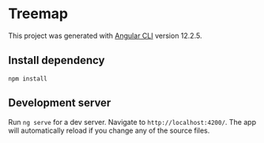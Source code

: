 # Treemap

This project was generated with [Angular CLI](https://github.com/angular/angular-cli) version 12.2.5.

## Install dependency

```
npm install
```

## Development server

Run `ng serve` for a dev server. Navigate to `http://localhost:4200/`. The app will automatically reload if you change any of the source files.

